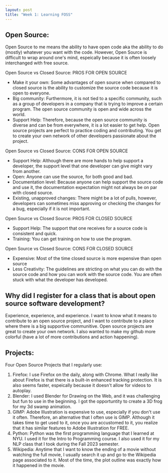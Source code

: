 ```yaml
---
layout: post
title: "Week 1: Learning FOSS"
---
```


## Open Source: 

Open Source to me means the ability to have open code aka the ability to do (mostly) whatever you want with the code. However, Open Source is difficult to wrap around one's mind, espeically because it is often loosely interchanged with free source. 

Open Source vs Closed Source: PROS FOR OPEN SOURCE
- Make it your own: Some advantages of open source when compared to closed source is the ability to customize the source code because it is open to everyone. 
- Big community: Furthermore, it is not tied to a specific community, such as a group of developers in a company that is trying to improve a certain program. The open source community is open and wide across the world. 
- Support Help: Therefore, because the open source community is diverse and can be from everywhere, it is a lot easier to get help. Open source projects are perfect to practice coding and contributing. You get to create your own network of other developers passionate about the project.  

Open Source vs Closed Source: CONS FOR OPEN SOURCE
- Support Help: Although there are more hands to help support a developer, the support level that one developer can give might vary from another. 
- Open: Anyone can use the source, for both good and bad. 
- Documentation level: Because anyone can help support the source code and use it, the documentation expectation might not always be on par with closed source. 
- Existing, unapproved changes: There might be a lot of pulls, however, developers can sometimes miss approving or checking the changes for a bug, especially if it is not important. 

Open Source vs Closed Source: PROS FOR CLOSED SOURCE
- Support Help: The support that one receives for a source code is consistent and quick. 
- Training: You can get training on how to use the program. 

Open Source vs Closed Source: CONS FOR CLOSED SOURCE
- Expensive: Most of the time closed source is more expensive than open source 
- Less Creativity: The guidelines are stricting on what you can do with the source code and how you can work with the source code. You are often stuck with what the developer has developed. 



## Why did I register for a class that is about open source software development? 
Experience, experience, and experience. I want to know what it means to contribute to an open source project, and I want to contribute to a place where there is a big supportive communitive. Open source projects are great to create your own network. I also wanted to make my github more colorful (have a lot of more contributions and action happening). 

## Projects: 
Four Open Source Projects that I regularly use: 
1. Firefox: I use Firefox on the daily, along with Chrome. What I really like about Firefox is that there is a built-in enhanced tracking protection. It is also seems faster, espeically because it doesn't allow for videos to autoplay.
2. Blender: I used Blender for Drawing on the Web, and it was challenging but fun to use in the beginning. I got the opportuntity to create a 3D frog for my 3d swamp animation. 
3. GIMP: Adobe Illustration is expensive to use, especially if you don't use it often. Therefore, an alternative that I often use is GIMP. Although it takes time to get used to it, once you are accustomed to it, you realize that it has similar features to Adobe Illustration for FREE.
4. Python: Python was the first programming language that I learned at NYU. I used it for the Intro to Programming course. I also used it for my NLP class that I took during the Fall 2023 semester.
5. Wikipedia: Anytime that I want to know the ending of a movie without watching the full movie, I usually search it up and go to the Wikipedia page associated to it. Most of the time, the plot outline was exactly how it happened in the movie. 